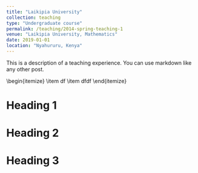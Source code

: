 ```yaml
---
title: "Laikipia University"
collection: teaching
type: "Undergraduate course"
permalink: /teaching/2014-spring-teaching-1
venue: "Laikipia University, Mathematics"
date: 2019-01-01
location: "Nyahururu, Kenya"
---
```


This is a description of a teaching experience. You can use markdown like any other post.

\begin{itemize}
\item df
\item dfdf
\end{itemize}

Heading 1
======

Heading 2
======

Heading 3
======
